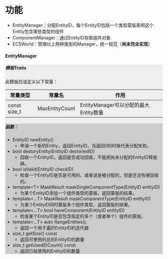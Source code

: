 # 功能
* EntityManager：分配EntityID，每个EntityID包括一个类型蒙版表明这个Entity包含哪些类型的组件
* ComponentManager：通过EntityID存取组件对象
* ECSWorld：管理以上两种类型的Manager，统一规范（**尚未完全实现**）

#### EntityManager
<div style="background: #eeeeee">

##### 模板Traits

此模板应该定义以下常量：

常量类型 | 常量名 | 作用
---------|--------|-------
const size_t | MaxEntityCount | EntityManager可以分配的最大Entity数量

<div style="background: #cccccc">

##### 函数：
* EntityID	newEntity()  
  * 申请一个新的Entity，返回EntityID，当返回0的时候代表分配失败。
* bool destoryEntity(EntityID destoriedID)
  * 回收一个EntityID，返回是否成功回收，不能把尚未分配的EntityID释放掉。
* bool		isValid(EntityID checkID)
  * 检查一个EntityID是否是可用的，或者说是被分配的，但是还没有被回收的。
* template\<T\> MaskResult maskSingleComponentType(EntityID entityID)
  * 为某个EntityID添加一个组件类型的蒙版，返回蒙版的结果。
* template\<...T\> MaskResult	maskComponentType(EntityID entityID)
  * 为某个EntityID同时蒙版多个组件类型，返回蒙版的结果。
* template\<...T\> bool haveComponent(EntityID entityID)
  * 检查某个EntityID是否包含指定的多个（或者单个）组件的蒙版。
* template\<...T\> auto RangeEntities();
  * 返回一个用于遍历EntityID的迭代器
* size_t getSize() const
  * 返回可使用的总的EntityID的数量
* size_t getUsedIDCount() const
  * 返回已经使用的EntityID的数量

<div/>

<div/>

<div/>
<!--EntityManager-->

